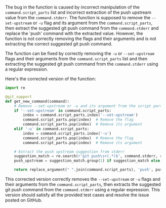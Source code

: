 The bug in the function is caused by incorrect manipulation of the `command.script_parts` list and incorrect extraction of the push upstream value from the `command.stderr`. The function is supposed to remove the `--set-upstream` or `-u` flag and its argument from the `command.script_parts`, then extract the suggested git push command from the `command.stderr` and replace the 'push' command with the extracted value. However, the function is not correctly removing the flags and their arguments and is not extracting the correct suggested git push command.

The function can be fixed by correctly removing the `-u` or `--set-upstream` flags and their arguments from the `command.script_parts` list and then extracting the suggested git push command from the `command.stderr` using a regular expression.

Here's the corrected version of the function:

```python
import re

@git_support
def get_new_command(command):
    # Remove --set-upstream or -u and its argument from the script parts
    if '--set-upstream' in command.script_parts:
        index = command.script_parts.index('--set-upstream')
        command.script_parts.pop(index)  # Remove the flag
        command.script_parts.pop(index)  # Remove its argument
    elif '-u' in command.script_parts:
        index = command.script_parts.index('-u')
        command.script_parts.pop(index)  # Remove the flag
        command.script_parts.pop(index)  # Remove its argument

    # Extract the push upstream suggestion from stderr
    suggestion_match = re.search(r'git push\s+(.*)$', command.stderr, re.MULTILINE)
    push_upstream = suggestion_match.group(1) if suggestion_match else ''

    return replace_argument(" ".join(command.script_parts), 'push', push_upstream.strip())
```

This corrected version correctly removes the `--set-upstream` or `-u` flags and their arguments from the `command.script_parts`, then extracts the suggested git push command from the `command.stderr` using a regular expression. This version should satisfy all the provided test cases and resolve the issue posted on GitHub.